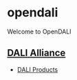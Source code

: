 # opendali
Welcome to OpenDALI

## [DALI Alliance](https://www.dali-alliance.org/)

- [DALI Products](https://www.dali-alliance.org/products)
